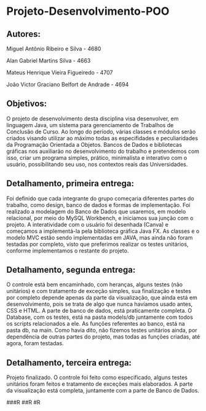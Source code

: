 # Projeto-Desenvolvimento-POO

## Autores:

Miguel Antônio Ribeiro e Silva - 4680

Alan Gabriel Martins Silva - 4663

Mateus Henrique Vieira Figueiredo - 4707

João Victor Graciano Belfort de Andrade - 4694

## Objetivos:

O projeto de desenvolvimento desta disciplina visa desenvolver, em linguagem Java, um sistema para gerenciamento de Trabalhos de Conclusão de Curso.
Ao longo do período, várias classes e módulos serão criados visando utilizar ao máximo todas as especifidades e  peculiaridades da Programação Orientada a Objetos.
Bancos de Dados e bibliotecas gráficas nos auxiliarão no desenvolvimento do trabalho e pretendemos com isso, criar um programa simples, prático, minimalista e  interativo com o usuário, possibilitando seu uso, nos contextos reais das Universidades.

## Detalhamento, primeira entrega:

Foi definido que cada integrante do grupo começaria diferentes partes do trabalho, como design, banco de dados e formas de implementação. Foi realizado a modelagem do Banco de Dados que usaremos, em modelo relacional, por meio do MySQL Workbench, e iniciamos sua junção com o projeto. A interatividade com o usuário foi desenhada (Canva) e começamos a implementá-la pela biblioteca gráfica Java FX. As classes e o modelo MVC estão sendo implementadas em JAVA, mas ainda não foram testadas por completo, visto que preferimos realizar os testes unitários, conforme implementamos o restante do projeto.

## Detalhamento, segunda entrega:

O controle está bem encaminhado, com heranças, alguns testes (não unitários) e com tratamento de exceção simples, sua finalização e testes por completo depende apenas da parte da visualização, que ainda está em desenvolvimento, pois se trata de algo que nunca havíamos usado antes, CSS e HTML. A parte de banco de dados, está praticamente completa. O Database, com os testes, está na pasta models/db juntamente com todos os scripts relacionados a ele. As funções referentes ao banco, está na pasta db, na main. Como havia dito, não fizemos testes unitários ainda, por dependência de outras partes do projeto, mas todas as funções criadas, até agora, foram testadas.

## Detalhamento, terceira entrega:

Projeto finalizado. O controle foi feito como especificado, alguns testes unitários foram feitos e tratamento de exceções mais elaborados. A parte da visualização está completa, juntamente com a parte de Banco de Dados.

###R
##R
#R

